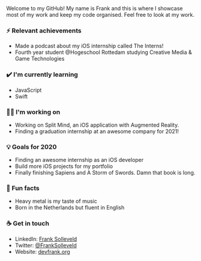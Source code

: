 <br>
<br>
Welcome to my GitHub! My name is Frank and this is where I showcase most of my work and keep my code organised. Feel free to look at my work.

### ⚡ Relevant achievements
- Made a podcast about my iOS internship called The Interns!
- Fourth year student @Hogeschool Rottedam studying Creative Media & Game Technologies


### ✔️ I'm currently learning
- JavaScript
- Swift

### 👩‍💻 I'm working on
- Working on Split Mind, an iOS application with Augmented Reality.
- Finding a graduation internship at an awesome company for 2021!

### 💡 Goals for 2020
- Finding an awesome internship as an iOS developer
- Build more iOS projects for my portfolio
- Finally finishing Sapiens and A Storm of Swords. Damn that book is long.

### 🌴 Fun facts
- Heavy metal is my taste of music
- Born in the Netherlands but fluent in English

### ☕ Get in touch
- LinkedIn: <a href = "https://www.linkedin.com/in/frank-solleveld-11017b138">Frank Solleveld</a>
- Twitter: <a href = "https://twitter.com/FrankSolleveld">@FrankSolleveld</a>
- Website: <a href = "https://devfrank.org">devfrank.org</a>
<br>
<br>
